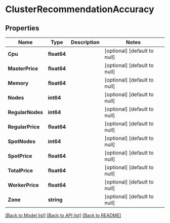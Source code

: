# ClusterRecommendationAccuracy

## Properties
Name | Type | Description | Notes
------------ | ------------- | ------------- | -------------
**Cpu** | **float64** |  | [optional] [default to null]
**MasterPrice** | **float64** |  | [optional] [default to null]
**Memory** | **float64** |  | [optional] [default to null]
**Nodes** | **int64** |  | [optional] [default to null]
**RegularNodes** | **int64** |  | [optional] [default to null]
**RegularPrice** | **float64** |  | [optional] [default to null]
**SpotNodes** | **int64** |  | [optional] [default to null]
**SpotPrice** | **float64** |  | [optional] [default to null]
**TotalPrice** | **float64** |  | [optional] [default to null]
**WorkerPrice** | **float64** |  | [optional] [default to null]
**Zone** | **string** |  | [optional] [default to null]

[[Back to Model list]](../README.md#documentation-for-models) [[Back to API list]](../README.md#documentation-for-api-endpoints) [[Back to README]](../README.md)

